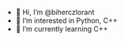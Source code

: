 - 👋 Hi, I’m @biherczlorant
- 👀 I’m interested in Python, C++
- 🌱 I’m currently learning C++

<!---
biherczlorant/biherczlorant is a ✨ special ✨ repository because its `README.md` (this file) appears on your GitHub profile.
You can click the Preview link to take a look at your changes.
--->
